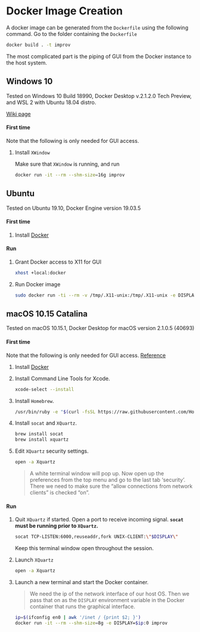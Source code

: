 # Docker Image Creation

A docker image can be generated from the `Dockerfile` using the following command. Go to the folder containing the `Dockerfile`

```bash
docker build . -t improv
```

The most complicated part is the piping of GUI from the Docker instance to the host system.

## Windows 10
Tested on Windows 10 Build 18990, Docker Desktop v.2.1.2.0 Tech Preview, and WSL 2 with Ubuntu 18.04 distro.

[Wiki page](https://github.com/pearsonlab/improv/wiki/Docker)

#### First time
Note that the following is only needed for GUI access.

1. Install `XWindow`

    Make sure that `XWindow` is running, and run

    ```bash
    docker run -it --rm --shm-size=16g improv
    ```

## Ubuntu

Tested on Ubuntu 19.10, Docker Engine version 19.03.5

#### First time
1. Install [Docker](https://docs.docker.com/install/linux/docker-ce/ubuntu/)

#### Run
1. Grant Docker access to X11 for GUI
    ```bash
    xhost +local:docker
    ```

2. Run Docker image
    ```bash
    sudo docker run -ti --rm -v /tmp/.X11-unix:/tmp/.X11-unix -e DISPLAY --shm-size=8g improv
    ```

## macOS 10.15 Catalina

Tested on macOS 10.15.1, Docker Desktop for macOS version 2.1.0.5 (40693)

#### First time
Note that the following is only needed for GUI access. [Reference](https://cntnr.io/running-guis-with-docker-on-mac-os-x-a14df6a76efc)

1. Install [Docker](https://docs.docker.com/docker-for-mac/install/)

2. Install Command Line Tools for Xcode.
    ```bash
    xcode-select --install
    ```

3. Install `Homebrew`.
    ```bash
    /usr/bin/ruby -e "$(curl -fsSL https://raw.githubusercontent.com/Homebrew/install/master/install)"
    ```

4. Install `socat` and `XQuartz`.
    ```bash
    brew install socat
    brew install xquartz
    ```

5. Edit `XQuartz` security settings.
    ```bash
    open -a Xquartz
    ```
    > A white terminal window will pop up. Now open up the preferences from the top menu and go to the last tab ‘security’. There we need to make sure the “allow connections from network clients” is checked “on”.

#### Run
1. Quit `XQuartz` if started. Open a port to receive incoming signal.  **`socat` must be running prior to `XQuartz`.**

    ```bash
    socat TCP-LISTEN:6000,reuseaddr,fork UNIX-CLIENT:\"$DISPLAY\"
    ```
    Keep this terminal window open throughout the session.

2. Launch `XQuartz`
    ```bash
    open -a Xquartz
    ```

3. Launch a new terminal and start the Docker container.

    > We need the ip of the network interface of our host OS. Then we pass that on as the `DISPLAY` environment variable in the Docker container that runs the graphical interface.

    ```bash
    ip=$(ifconfig en0 | awk '/inet / {print $2; }')
    docker run -it --rm --shm-size=8g -e DISPLAY=$ip:0 improv
    ```
